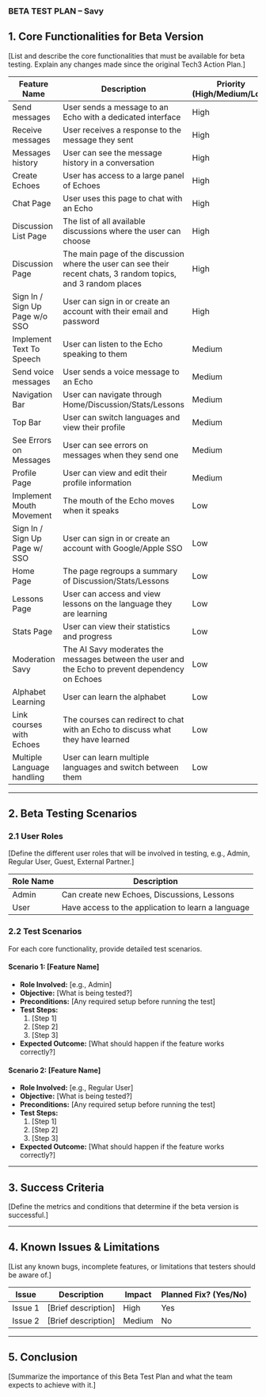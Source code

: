 ### **BETA TEST PLAN – Savy**

## **1. Core Functionalities for Beta Version**

[List and describe the core functionalities that must be available for beta testing. Explain any changes made since the original Tech3 Action Plan.]

| **Feature Name**               | **Description**                                                                                                 | **Priority (High/Medium/Low)** | **Changes Since Tech3**      |
| ------------------------------ | --------------------------------------------------------------------------------------------------------------- | ------------------------------ | ---------------------------- |
| Send messages                  | User sends a message to an Echo with a dedicated interface                                                      | High                           | [Modifications or additions] |
| Receive messages               | User receives a response to the message they sent                                                               | High                           | [Modifications or additions] |
| Messages history               | User can see the message history in a conversation                                                              | High                           | [Modifications or additions] |
| Create Echoes                  | User has access to a large panel of Echoes                                                                      | High                           | [Modifications or additions] |
| Chat Page                      | User uses this page to chat with an Echo                                                                        | High                           | [Modifications or additions] |
| Discussion List Page           | The list of all available discussions where the user can choose                                                 | High                           | [Modifications or additions] |
| Discussion Page                | The main page of the discussion where the user can see their recent chats, 3 random topics, and 3 random places | High                           | [Modifications or additions] |
| Sign In / Sign Up Page w/o SSO | User can sign in or create an account with their email and password                                             | High                           | [Modifications or additions] |
| Implement Text To Speech       | User can listen to the Echo speaking to them                                                                    | Medium                         | [Modifications or additions] |
| Send voice messages            | User sends a voice message to an Echo                                                                           | Medium                         | [Modifications or additions] |
| Navigation Bar                 | User can navigate through Home/Discussion/Stats/Lessons                                                         | Medium                         | [Modifications or additions] |
| Top Bar                        | User can switch languages and view their profile                                                                | Medium                         | [Modifications or additions] |
| See Errors on Messages         | User can see errors on messages when they send one                                                              | Medium                         | [Modifications or additions] |
| Profile Page                   | User can view and edit their profile information                                                                | Medium                         | [Modifications or additions] |
| Implement Mouth Movement       | The mouth of the Echo moves when it speaks                                                                      | Low                            | [Modifications or additions] |
| Sign In / Sign Up Page w/ SSO  | User can sign in or create an account with Google/Apple SSO                                                     | Low                            | [Modifications or additions] |
| Home Page                      | The page regroups a summary of Discussion/Stats/Lessons                                                         | Low                            | [Modifications or additions] |
| Lessons Page                   | User can access and view lessons on the language they are learning                                              | Low                            | [Modifications or additions] |
| Stats Page                     | User can view their statistics and progress                                                                     | Low                            | [Modifications or additions] |
| Moderation Savy                | The AI Savy moderates the messages between the user and the Echo to prevent dependency on Echoes                | Low                            | [Modifications or additions] |
| Alphabet Learning              | User can learn the alphabet                                                                                     | Low                            | [Modifications or additions] |
| Link courses with Echoes       | The courses can redirect to chat with an Echo to discuss what they have learned                                 | Low                            | [Modifications or additions] |
| Multiple Language handling     | User can learn multiple languages and switch between them                                                       | Low                            | [Modifications or additions] |

---

## **2. Beta Testing Scenarios**

### **2.1 User Roles**

[Define the different user roles that will be involved in testing, e.g., Admin, Regular User, Guest, External Partner.]

| **Role Name** | **Description**                                    |
| ------------- | -------------------------------------------------- |
| Admin         | Can create new Echoes, Discussions, Lessons        |
| User          | Have access to the application to learn a language |

### **2.2 Test Scenarios**

For each core functionality, provide detailed test scenarios.

#### **Scenario 1: [Feature Name]**

- **Role Involved:** [e.g., Admin]
- **Objective:** [What is being tested?]
- **Preconditions:** [Any required setup before running the test]
- **Test Steps:**
  1. [Step 1]
  2. [Step 2]
  3. [Step 3]
- **Expected Outcome:** [What should happen if the feature works correctly?]

#### **Scenario 2: [Feature Name]**

- **Role Involved:** [e.g., Regular User]
- **Objective:** [What is being tested?]
- **Preconditions:** [Any required setup before running the test]
- **Test Steps:**
  1. [Step 1]
  2. [Step 2]
  3. [Step 3]
- **Expected Outcome:** [What should happen if the feature works correctly?]

---

## **3. Success Criteria**

[Define the metrics and conditions that determine if the beta version is successful.]

---

## **4. Known Issues & Limitations**

[List any known bugs, incomplete features, or limitations that testers should be aware of.]

| **Issue** | **Description**     | **Impact** | **Planned Fix? (Yes/No)** |
| --------- | ------------------- | ---------- | ------------------------- |
| Issue 1   | [Brief description] | High       | Yes                       |
| Issue 2   | [Brief description] | Medium     | No                        |

---

## **5. Conclusion**

[Summarize the importance of this Beta Test Plan and what the team expects to achieve with it.]
